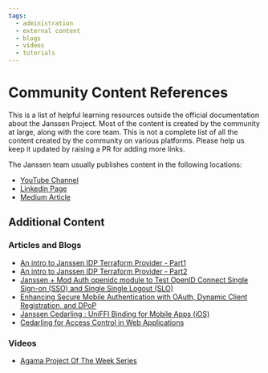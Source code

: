 ```yaml
---
tags:
  - administration
  - external content
  - blogs
  - videos
  - tutorials
---
```


# Community Content References

This is a list of helpful learning resources outside the official documentation 
about the Janssen Project. Most of the content is created by the community 
at large,
along with the core team. This is not a complete list of all the 
content created by the community on various platforms. Please 
help us keep it updated by raising a PR for adding more links.

The Janssen team usually publishes content in the following locations:

* [YouTube Channel](https://www.youtube.com/@JanssenProject)
* [Linkedin Page](https://www.linkedin.com/company/janssen-project)
* [Medium Article](https://medium.com/janssen-project-feed)

## Additional Content 

### Articles and Blogs

- [An intro to Janssen IDP Terraform Provider - Part1](https://medium.com/@moabu/an-intro-to-janssen-idp-terraform-provider-part-1-cff350526f17)
- [An intro to Janssen IDP Terraform Provider - Part2](https://medium.com/@moabu/an-intro-to-janssen-idp-terraform-provider-part-2-basic-example-d88c48607293)
- [Janssen + Mod Auth openidc module to Test OpenID Connect Single Sign-on (SSO) and Single Single Logout (SLO)](https://medium.com/@imshakil/janssen-mod-auth-openidc-module-to-test-openid-connect-single-sign-on-sso-and-single-single-48fcd7b894b7)
- [Enhancing Secure Mobile Authentication with OAuth, Dynamic Client Registration, and DPoP](https://medium.com/@arnab.bdutta/dcr-attestation-and-dpop-for-first-party-native-applications-3e86a837196e)
- [Janssen Cedarling : UniFFI Binding for Mobile Apps (iOS)](https://medium.com/@arnab.bdutta/janssen-cedarling-uniffi-bindings-for-native-apps-90f36982c894)
- [Cedarling for Access Control in Web Applications](https://medium.com/@arnab.bdutta/cedarling-for-access-control-in-admin-ui-42ce6b1ae23e)

### Videos

- [Agama Project Of The Week Series](https://gluu.org/agama-project-of-the-week/) 
